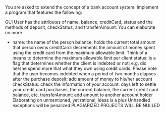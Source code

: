 You are asked to extend the concept of a bank account system. Implement a program that features the following:

GUI
User has the attributes of name, balance, creditCard, status and the methods of deposit, checkStatus, and transferAmount. You can elaborate on more
-    name: the name of the person
balance: holds the current total amount that person owns
creditCard: decrements the amount of money spent using the credit card from the maximum allowable limit. Think of a means to determine the maximum allowable limit per client
status: is a flag that determines whether the client is indebted or not; e.g. did he/she spend more that what they own using credit cards. Please note that the user becomes indebted when a period of two months elapses after the purchase
deposit: add amount of money to his/her account
checkStatus: check the information of your account: days left to settle your credit card purchases, the current balance, the current credit card balance, etc.
transferAmount: add amount to another account holder
Elaborating on unmentioned, yet rational, ideas is a plus
Unhandled exceptions will be penalized
PLAGIARIZED PROJECTS WILL BE NULLED
